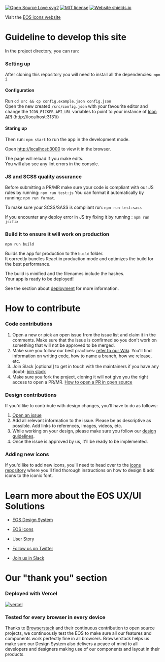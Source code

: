 [![Open Source Love svg2](https://badges.frapsoft.com/os/v2/open-source.svg?v=103)](https://github.com/ellerbrock/open-source-badges/)
[![MIT license](http://img.shields.io/badge/license-MIT-brightgreen.svg)](https://choosealicense.com/licenses/mit/)
[![Website shields.io](https://img.shields.io/website-up-down-green-red/http/shields.io.svg)](https://eos-icons.com)

Visit the [EOS icons website](https://eos-icons.com)

# Guideline to develop this site

In the project directory, you can run:

### Setting up

After cloning this repository you will need to install all the dependencies: `npm i`

#### Configuration

Run `cd src && cp config.example.json config.json`  
Open the new created `/src/config.json` with your favourite editor and change the `ICON_PICKER_API_URL` variables to point to your instance of [Icon API](https://github.com/EOS-uiux-Solutions/eos-icons-api) (http://localhost:3131/)

#### Staring up

Then run: `npm start` to run the app in the development mode.

Open [http://localhost:3000](http://localhost:3000) to view it in the browser.

The page will reload if you make edits.<br />
You will also see any lint errors in the console.

### JS and SCSS quality assurance

Before submitting a PR/MR make sure your code is compliant with our JS rules by running: `npm run test:js`
You can format it automatically by running: `npm run format`.

To make sure your SCSS/SASS is compliant run: `npm run test:sass`

If you encounter any deploy error in JS try fixing it by running : `npm run js:fix`

### Build it to ensure it will work on production

`npm run build`

Builds the app for production to the `build` folder.<br />
It correctly bundles React in production mode and optimizes the build for the best performance.

The build is minified and the filenames include the hashes.<br />
Your app is ready to be deployed!

See the section about [deployment](https://facebook.github.io/create-react-app/docs/deployment) for more information.

# How to contribute

### Code contributions

1. Open a new or pick an open issue from the issue list and claim it in the comments. Make sure that the issue is confirmed so you don't work on something that will not be approved to be merged.
2. Make sure you follow our best practices: [refer to our Wiki](https://github.com/EOS-uiux-Solutions/wiki). You'll find information on writing code, how to name a branch, how we release, etc.
3. Join Slack [optional] to get in touch with the maintainers if you have any doubt: [join slack](http://slack.eosdesignsystem.com/)
4. Make sure you fork the project, cloning it will not give you the right access to open a PR/MR. [How to open a PR in open source](https://github.com/EOS-uiux-Solutions/wiki/blob/main/Basic-git-instructions-for-beginners.md)

### Design contributions

If you'd like to contribute with design changes, you'll have to do as follows:

1. [Open an issue](https://github.com/EOS-uiux-Solutions/eos-icons-landing/issues)
2. Add all relevant information to the issue. Please be as descriptive as possible. Add links to references, images, videos, etc.
3. While working on your design, please make sure you follow our [design guidelines](https://github.com/EOS-uiux-Solutions/wiki/blob/main/Design-process-and-feedback-gathering.md).
4. Once the issue is approved by us, it'll be ready to be implemented.

### Adding new icons

If you'd like to add new icons, you'll need to head over to the [icons repository](https://gitlab.com/SUSE-UIUX/eos-icons) where you'll find thorough instructions on how to design & add icons to the iconic font.

# Learn more about the EOS UX/UI Solutions

- [EOS Design System](https://brand.eosdesignsystem.com/)

- [EOS Icons](https://eos-icons.com)

- [User Story](https://userstory.eosdesignsystem.com/)

- [Follow us on Twitter](https://twitter.com/eosdesignsystem)

- [Join us in Slack](https://slack.eosdesignsystem.com)

# Our "thank you" section

### Deployed with Vercel

[![vercel](https://eos-icons-frontend.vercel.app/_next/static/media/vercel-banner.84416612.svg)](https://vercel.com/?utm_source=eos-icons&utm_campaign=oss)

### Tested for every browser in every device

Thanks to [Browserstack](https://www.browserstack.com) and their continuous contribution to open source projects, we continuously test the EOS to make sure all our features and components work perfectly fine in all browsers.
Browserstack helps us make sure our Design System also delivers a peace of mind to all developers and designers making use of our components and layout in their products.
